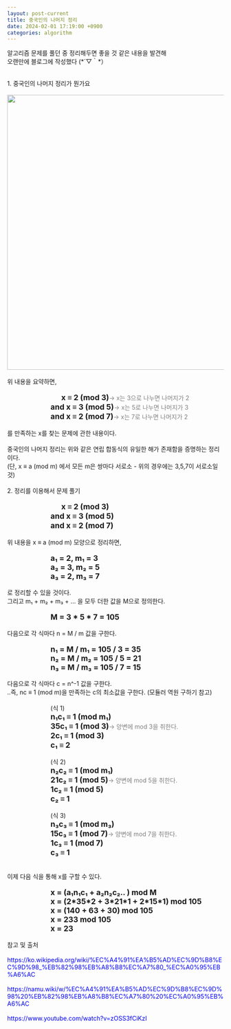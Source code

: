 ```yaml
---
layout: post-current
title: 중국인의 나머지 정리
date: 2024-02-01 17:19:00 +0900
categories: algorithm
---
```

알고리즘 문제를 풀던 중 정리해두면 좋을 것 같은 내용을 발견해<br>
오랜만에 블로그에 작성했다 (\*´▽｀\*）<br>
<br>
<div class="post-chapter">1. 중국인의 나머지 정리가 뭔가요</div><br>
<img src="{{ "/assets/img/algorithm_00002_001.png" }}" style="width: 40rem;"/><br>
<br>
위 내용을 요약하면,<br>
<br>
<div style="margin-left: 20%">
    <span style="font-weight: bold; font-size: 1.1rem;">&nbsp;&nbsp;&nbsp;&nbsp;&nbsp;&nbsp;x ≡ 2 (mod 3)</span><span class="post-overegg" style="color: gray; border: 0;">→ x는 3으로 나누면 나머지가 2</span><br>
    <span style="font-weight: bold; font-size: 1.1rem;">and x ≡ 3 (mod 5)</span><span class="post-overegg" style="color: gray; border: 0;">→ x는 5로 나누면 나머지가 3</span><br>
    <span style="font-weight: bold; font-size: 1.1rem;">and x ≡ 2 (mod 7)</span><span class="post-overegg" style="color: gray; border: 0;">→ x는 7로 나누면 나머지가 2</span><br>
</div>
<br>
를 만족하는 x를 찾는 문제에 관한 내용이다.<br>
<br>
중국인의 나머지 정리는 위와 같은 연립 합동식의 유일한 해가 존재함을 증명하는 정리이다.<br>
(단, x ≡ a (mod m) 에서 모든 m은 쌍마다 서로소 - 위의 경우에는 3,5,7이 서로소일 것)<br>
<br>
<div class="post-chapter">2. 정리를 이용해서 문제 풀기</div><br>
<div style="margin-left: 20%">
    <span style="font-weight: bold; font-size: 1.1rem;">&nbsp;&nbsp;&nbsp;&nbsp;&nbsp;&nbsp;x ≡ 2 (mod 3)</span><br>
    <span style="font-weight: bold; font-size: 1.1rem;">and x ≡ 3 (mod 5)</span><br>
    <span style="font-weight: bold; font-size: 1.1rem;">and x ≡ 2 (mod 7)</span><br>
</div><br>
위 내용을 x ≡ a (mod m) 모양으로 정리하면,<br>
<br>
<div style="margin-left: 20%">
<span style="font-weight: bold; font-size: 1.1rem;">a₁ = 2, m₁ = 3</span><br>
<span style="font-weight: bold; font-size: 1.1rem;">a₂ = 3, m₂ = 5</span><br>
<span style="font-weight: bold; font-size: 1.1rem;">a₃ = 2, m₃ = 7</span><br>
</div><br>
로 정리할 수 있을 것이다.<br>
그리고 m₁ + m₂ + m₃ + ... 을 모두 더한 값을 M으로 정의한다.<br>
<br>
<div style="margin-left: 20%">
<span style="font-weight: bold; font-size: 1.1rem;">M = 3 * 5 * 7 = 105</span><br>
</div><br>
다음으로 각 식마다 n = M / m 값을 구한다.<br>
<br>
<div style="margin-left: 20%">
<span style="font-weight: bold; font-size: 1.1rem;">n₁ = M / m₁ = 105 / 3 = 35</span><br>
<span style="font-weight: bold; font-size: 1.1rem;">n₂ = M / m₂ = 105 / 5 = 21</span><br>
<span style="font-weight: bold; font-size: 1.1rem;">n₃ = M / m₃ = 105 / 7 = 15</span><br>
</div><br>
다음으로 각 식마다 c = n^-1 값을 구한다.<br>
..즉, nc ≡ 1 (mod m)을 만족하는 c의 최소값을 구한다. (모듈러 역원 구하기 참고)<br>
<br>
<div style="margin-left: 20%">
(식 1)<br>
<span style="font-weight: bold; font-size: 1.1rem;">n₁c₁ ≡ 1 (mod m₁)</span><br>
<span style="font-weight: bold; font-size: 1.1rem;">35c₁ ≡ 1 (mod 3)</span><span class="post-overegg" style="color: gray; border: 0;">→ 양변에 mod 3을 취한다.</span><br>
<span style="font-weight: bold; font-size: 1.1rem;">2c₁ ≡ 1 (mod 3)</span><br>
<span style="font-weight: bold; font-size: 1.1rem;">c₁ ≡ 2</span><br>
<br>
(식 2)<br>
<span style="font-weight: bold; font-size: 1.1rem;">n₂c₂ ≡ 1 (mod m₁)</span><br>
<span style="font-weight: bold; font-size: 1.1rem;">21c₂ ≡ 1 (mod 5)</span><span class="post-overegg" style="color: gray; border: 0;">→ 양변에 mod 5을 취한다.</span><br>
<span style="font-weight: bold; font-size: 1.1rem;">1c₂ ≡ 1 (mod 5)</span><br>
<span style="font-weight: bold; font-size: 1.1rem;">c₂ ≡ 1</span><br>
<br>
(식 3)<br>
<span style="font-weight: bold; font-size: 1.1rem;">n₃c₃ ≡ 1 (mod m₃)</span><br>
<span style="font-weight: bold; font-size: 1.1rem;">15c₃ ≡ 1 (mod 7)</span><span class="post-overegg" style="color: gray; border: 0;">→ 양변에 mod 7을 취한다.</span><br>
<span style="font-weight: bold; font-size: 1.1rem;">1c₃ ≡ 1 (mod 7)</span><br>
<span style="font-weight: bold; font-size: 1.1rem;">c₃ ≡ 1</span><br>
</div><br>
<br>
이제 다음 식을 통해 x를 구할 수 있다.<br>
<br>
<div style="margin-left: 20%">
<span style="font-weight: bold; font-size: 1.1rem;">x = (a₁n₁c₁ + a₂n₂c₂.. ) mod M</span><br>
<span style="font-weight: bold; font-size: 1.1rem;">x = (2*35*2 + 3*21*1 + 2*15*1) mod 105</span><br>
<span style="font-weight: bold; font-size: 1.1rem;">x = (140 + 63 + 30) mod 105</span><br>
<span style="font-weight: bold; font-size: 1.1rem;">x = 233 mod 105</span><br>
<span style="font-weight: bold; font-size: 1.1rem;">x = 23</span><br>
</div><br>
<div class="post-chapter">참고 및 출처</div><br>
<span class="post-overegg" style="color: blue; border: 0;">https://ko.wikipedia.org/wiki/%EC%A4%91%EA%B5%AD%EC%9D%B8%EC%9D%98_%EB%82%98%EB%A8%B8%EC%A7%80_%EC%A0%95%EB%A6%AC</span><br>
<br>
<span class="post-overegg" style="color: blue; border: 0;">https://namu.wiki/w/%EC%A4%91%EA%B5%AD%EC%9D%B8%EC%9D%98%20%EB%82%98%EB%A8%B8%EC%A7%80%20%EC%A0%95%EB%A6%AC</span><br>
<br>
<span class="post-overegg" style="color: blue; border: 0;">https://www.youtube.com/watch?v=zOSS3fCiKzI</span><br>